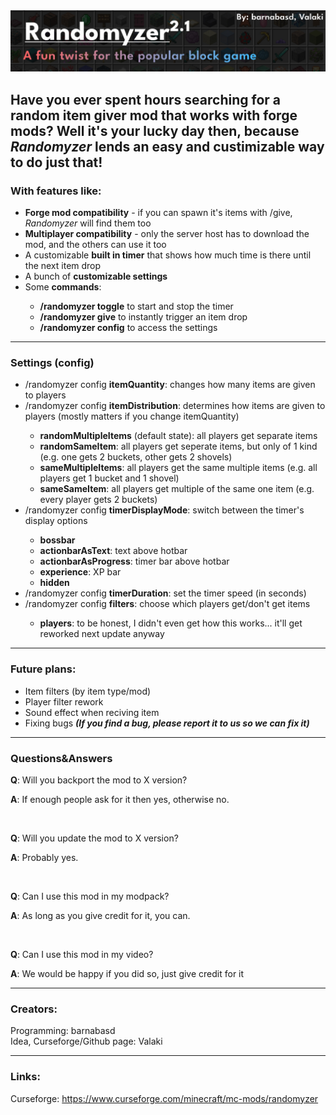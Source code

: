 <img src="https://raw.githubusercontent.com/barnabasd/Randomyzer/master/images/header.jpg">
<h2>Have you ever spent hours searching for a random item giver mod that works with forge mods? Well it's your lucky day then, because <i>Randomyzer</i> lends an easy and custimizable way to do just that!</h2>
<h3>With features like:</h3>
<ul>
<li><b>Forge mod compatibility</b> - if you can spawn it's items with /give,  	<i>Randomyzer</i> will find them too</li>
<li><b>Multiplayer compatibility</b> - only the server host has to download the mod, and the others can use it too</li>
<li>A customizable <b>built in timer</b> that shows how much time is there until the next item drop</li>
<li>A bunch of <b>customizable settings</b></li>
<li>Some <b>commands</b>:</li>
<ul>
<li><b>/randomyzer toggle</b> to start and stop the timer</li>
<li><b>/randomyzer give</b> to instantly trigger an item drop</li>
<li><b>/randomyzer config</b> to access the settings</li>
</ul>
</ul>
<hr>
<h3>Settings (config)</h3>
<ul>
<li>/randomyzer config <b>itemQuantity</b>: changes how many items  are given to players</li>
<li>/randomyzer config <b>itemDistribution</b>: determines how items are given to players (mostly matters if you change itemQuantity)</li>
<ul>
<li><b>randomMultipleItems</b> (default state): all players get separate items</li>
<li><b>randomSameItem</b>: all players get seperate items, but only of 1 kind (e.g. one gets 2 buckets, other gets 2 shovels)</li>
<li><b>sameMultipleItems</b>: all players get the same multiple items (e.g. all players get 1 bucket and 1 shovel)</li>
<li><b>sameSameItem</b>: all players get multiple of the same one item (e.g. every player gets 2 buckets)</li>
</ul>
<li>/randomyzer config <b>timerDisplayMode</b>: switch between the timer's display options</li>
<ul>
<li><b>bossbar</b></li>
<li><b>actionbarAsText</b>: text above hotbar</li>
<li><b>actionbarAsProgress</b>: timer bar above hotbar</li>
<li><b>experience</b>: XP bar</li>
<li><b>hidden</b></li>
</ul>
<li>/randomyzer config <b>timerDuration</b>: set the timer speed (in seconds)</li>
<li>/randomyzer config <b>filters</b>: choose which players get/don't get items</li>
<ul>
<li><b>players</b>: to be honest, I didn't even get how this works... it'll get reworked next update anyway</li>
</ul>
</ul>
<hr>
<h3>Future plans:</h3>
<ul>
<li>Item filters (by item type/mod)</li>
<li>Player filter rework</li>
<li>Sound effect when reciving item</li>
<li>Fixing bugs <b><i>(If you find a bug, please report it to us so we can fix it)</b></i></li>
</ul>
<hr>
<h3>Questions&Answers</h3>
<p><b>Q</b>: Will you backport the mod to X version?</p>
<p><b>A</b>: If enough people ask for it then yes, otherwise no.</p>
<br>
<p><b>Q</b>: Will you update the mod to X version?</p>
<p><b>A</b>: Probably yes.</p>
<br>
<p><b>Q</b>: Can I use this mod in my modpack?</p>
<p><b>A</b>: As long as you give credit for it, you can.</p>
<br>
<p><b>Q</b>: Can I use this mod in my video?</p>
<p><b>A</b>: We would be happy if you did so, just give credit for it</p>
</ul>
<hr>
<h3>Creators:</h3>
Programming: barnabasd
<br>
Idea, Curseforge/Github page: Valaki
<hr>
<h3>Links:</h3>
Curseforge: <a href=https://www.curseforge.com/minecraft/mc-mods/randomyzer>https://www.curseforge.com/minecraft/mc-mods/randomyzer</a>
